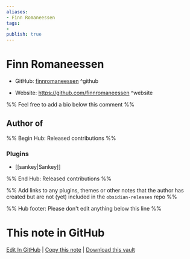 ```yaml
---
aliases:
- Finn Romaneessen
tags:
- 
publish: true
---
```


# Finn Romaneessen

- GitHub: [finnromaneessen](https://github.com/finnromaneessen/) ^github
<!-- - Discord: `@` ^discord-->
- Website: <https://github.com/finnromaneessen> ^website
<!-- - [[Publish sites|Publish site]]: <https://> ^publish-->

%% Feel free to add a bio below this comment %%


## Author of

%% Begin Hub: Released contributions %%
### Plugins
- [[sankey|Sankey]]

%% End Hub: Released contributions %%

%% Add links to any plugins, themes or other notes that the author has created but are not (yet) included in the `obsidian-releases` repo %%

<!--
### Unlisted plugins
-->

<!--
### Others
-->

<!--
## Sponsor this author
-->

<!-- - [[GitHub sponsors]]: [Sponsor @finnromaneessen on GitHub Sponsors](https://github.com/sponsors/finnromaneessen) ^github-sponsor-->
<!-- - [[Buy me a coffee]]: <https://> ^buy-me-a-coffee-->
<!-- - [[PayPal]]: <https://> ^paypal-->
<!-- - [[Patreon]]: <https://> ^patreon-->

<!--
## Follow this author
-->

<!-- - [[YouTube Channels|On YouTube]]: <https://> ^youtube-->
<!-- - Twitter: <https://> ^twitter-->
<!-- - ... -->

%% Hub footer: Please don't edit anything below this line %%

# This note in GitHub

<span class="git-footer">[Edit In GitHub](https://github.dev/obsidian-community/obsidian-hub/blob/main/01%20-%20Community/People/finnromaneessen.md "git-hub-edit-note") | [Copy this note](https://raw.githubusercontent.com/obsidian-community/obsidian-hub/main/01%20-%20Community/People/finnromaneessen.md "git-hub-copy-note") | [Download this vault](https://github.com/obsidian-community/obsidian-hub/archive/refs/heads/main.zip "git-hub-download-vault") </span>
